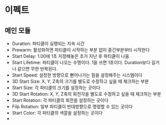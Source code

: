 # 이펙트
## 메인 모듈
- Duration: 파티클이 실행되는 지속 시간
- Prewarm: 활성화하면 파티클이 시작하는 부분 없이 중간부분부터 시작한다
- Start Delay: 1.00에 1초 지정해놓은 초가 지난 후 파티클이 나옴
- Start Lifetime: 파티클이 나오는 수명이다. 1을 쓰면 1초이다. Duration보다 길거나 같으면 무한 반복된다.
- Start Speed: 설정한 방향으로 뻗어나가는 힘을 설정해주는 시스템이다
- 3D Start Size: X, Y, Z축의 크기를 별도로 수정하고 싶을 때 체크하는 부분
- Start Size: 각 파티클의 크기를 설정하는 곳이다
- 3D Start Rotation: X, Y, Z축의 회전각을 별도로 수정하고 싶을 때 체크하는 부분
- Start Rotation: 각 파티클의 회전을 설정하는 곳이다
- Filp Rotation: 일부 파티클이 반대방향으로 명령할 수 있는 곳이다
- Start Color: 각 파티클의 색깔을 설정하는 곳이다
- 